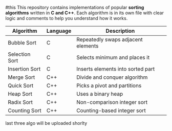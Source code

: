 
#this This repository contains implementations of popular **sorting algorithms** written in **C and C++**. Each algorithm is in its own file with clear logic and comments to help you understand how it works. 


 Algorithm         | Language | Description                        |
|------------------|----------|------------------------------------|
| Bubble Sort       | C        | Repeatedly swaps adjacent elements |
| Selection Sort    | C        | Selects minimum and places it      |
| Insertion Sort    | C        | Inserts elements into sorted part  |
| Merge Sort        | C++      | Divide and conquer algorithm       |
| Quick Sort        | C++      | Picks a pivot and partitions       |
| Heap Sort         | C++      | Uses a binary heap                 |
| Radix Sort        | C++      | Non-comparison integer sort        |
| Counting Sort     | C++      | Counting-based integer sort        |


last three algo will be uploaded shorlty
